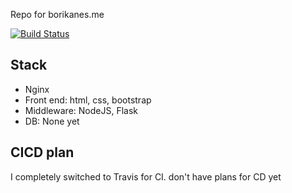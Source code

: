 Repo for borikanes.me

[![Build Status](https://travis-ci.org/borikanes/borikanes.svg)](https://travis-ci.org/borikanes/borikanes)

## Stack
- Nginx
- Front end: html, css, bootstrap
- Middleware: NodeJS, Flask
- DB: None yet

## CICD plan
I completely switched to Travis for CI.
don't have plans for CD yet
